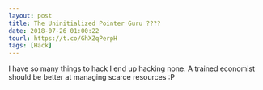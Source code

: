 ```yaml
---
layout: post
title: The Uninitialized Pointer Guru ????
date: 2018-07-26 01:00:22
tourl: https://t.co/GhXZqPerpH
tags: [Hack]
---
```

I have so many things to hack I end up hacking none. A trained economist should be better at managing scarce resources :P